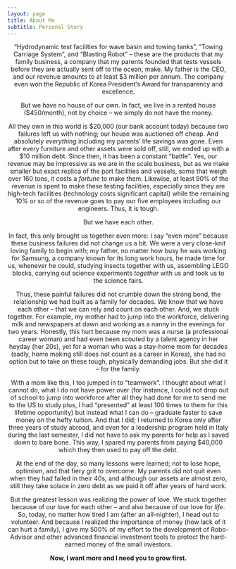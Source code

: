 ```yaml
---
layout: page
title: About Me
subtitle: Personal Story 
---
```

<center>
 
<p>“Hydrodynamic test facilities for wave basin and towing tanks”, “Towing Carriage System”, and “Blasting Robot” – these are the products that my family business, a company that my parents founded that tests vessels before they are actually sent off to the ocean, make. My father is the CEO, and our revenue amounts to at least $3 million per annum. The company even won the Republic of Korea President’s Award for transparency and excellence.</p>

<p>But we have no house of our own. In fact, we live in a rented house ($450/month), not by choice – we simply do not have the money.</p>

<p>All they own in this world is $20,000 (our bank account today) because two failures left us with nothing; our house was auctioned off cheap. And absolutely <em>everything</em> including my parents’ life savings was gone. Even after every furniture and other assets were sold off, still, we ended up with a $10 million debt. Since then, it has been a constant “battle”. Yes, our revenue may be impressive as we are in the scale business, but as we make smaller but exact replica of the port facilities and vessels, some that weigh over 160 tons, it costs a <em>fortune</em> to make them. Likewise, at least 90% of the revenue is spent to make these testing facilities, especially since they are high-tech facilities (technology costs significant capital) while the remaining 10% or so of the revenue goes to pay our five employees including our engineers. Thus, it is tough.</p>

<p>But we have each other.</p>

<p>In fact, this only brought us together even more: I say “even more” because these business failures did not change us a bit. We were a very close-knit loving family to begin with; my father, no matter how busy he was working for Samsung, a company known for its long work hours, he made time for us, whenever he could, studying insects together with us, assembling LEGO blocks, carrying out science experiments <em>together</em> with us and took us to the science fairs.</p>

<p>Thus, these painful failures did not crumble down the strong bond, the relationship we had built as a family for decades. We know that we have each other – that we can rely and count on each other. And, we stuck together. For example, my mother had to jump into the workforce, delivering milk and newspapers at dawn and working as a nanny in the evenings for two years. Honestly, this hurt because my mom was a nurse (a professional career woman) and had even been scouted by a talent agency in her heyday (her 20s), yet for a woman who was a stay-home mom for decades (sadly, home making still does not count as a career in Korea), she had no option but to take on these tough, physically demanding jobs. But she did it – for the family.</p> 

<p>With a mom like this, I too jumped in to “teamwork”. I thought about what I cannot do, what I do not have power over (for instance, I could not drop out of school to jump into workforce after all they had done for me to send me to the US to study plus, I had “presented” at least 100 times to them for this lifetime opportunity) but instead what I can do – graduate faster to save money on the hefty tuition. And that I did; I returned to Korea only after three years of study abroad, and even for a leadership program held in Italy during the last semester, I did not have to ask my parents for help as I saved down to bare bone. This way, I spared my parents from paying $40,000 which they then used to pay off the debt.</p>

<p>At the end of the day, so many lessons were learned; not to lose hope, optimism, and that fiery grit to overcome. My parents did not quit even when they had failed in their 40s, and although our assets are almost zero, still they take solace in zero debt as we paid it off after years of hard work.</p>

<p>But the greatest lesson was realizing the power of love. We stuck together because of our love for each other – and also because of our love for <em>life</em>. So, today, no matter how tired I am (after an all-nighter), I head out to volunteer. And because I realized the importance of money (how lack of it can hurt a family), I give my 500% of my effort to the development of Robo-Advisor and other advanced financial investment tools to protect the hard-earned money of the small investors.</p>

<p><strong>Now, I want more and I need you to grow first.</strong></p>

 </center>  
